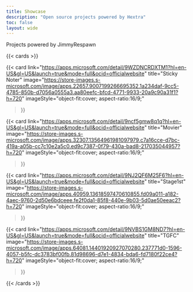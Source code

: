 ```yaml
---
title: Showcase
description: "Open source projects powered by Hextra"
toc: false
layout: wide
---
```


<div class="hx-mt-4"></div>

<p class="hx-mb-12 hx-text-center hx-text-lg hx-text-gray-500 dark:hx-text-gray-400">
Projects powered by JimmyRespawn
</p>

{{< cards >}}

  <!-- {{< card
        link="https://apps.microsoft.com/detail/9P6V0D62D4BQ?hl=en-US&gl=US&launch=true&mode=full&ocid=officialwebsite"
        title="Musicloud"
        image="https://store-images.s-microsoft.com/image/apps.25507.14616980212163637.ebf72deb-9417-44d8-af5d-6f8f50b117db.08ef2829-41f6-4fe8-9bec-4d58c821833b"
        imageStyle="object-fit:cover; aspect-ratio:16/9;"
  >}} -->

  {{< card
        link="https://apps.microsoft.com/detail/9WZDNCRDXTM1?hl=en-US&gl=US&launch=true&mode=full&ocid=officialwebsite"
        title="Sticky Noter"
        image="https://store-images.s-microsoft.com/image/apps.22657.9007199266695352.1a234daf-9cc5-4785-850b-d7056a0555a3.aa80eefc-bfcd-4771-9933-20a9c90a31f1?h=720"
        imageStyle="object-fit:cover; aspect-ratio:16/9;"
  >}}

  {{< card
        link="https://apps.microsoft.com/detail/9ncf5gmw8q1q?hl=en-US&gl=US&launch=true&mode=full&ocid=officialwebsite"
        title="Movier"
        image="https://store-images.s-microsoft.com/image/apps.32307.13564961981097979.c7a16cce-d7bc-419a-a05b-cc7c10e2a5c0.ed9c7387-0f79-430a-bad8-217035044957?h=720"
        imageStyle="object-fit:cover; aspect-ratio:16/9;"
  >}}

  {{< card
        link="https://apps.microsoft.com/detail/9NJ2QF6M25F6?hl=en-US&gl=US&launch=true&mode=full&ocid=officialwebsite"
        title="Stage1st"
        image="https://store-images.s-microsoft.com/image/apps.40959.13618597470610855.fd09a011-a182-4aec-9760-2d50e6bdceee.fe2f0da1-85f8-440e-9b03-5d0ae50eeac2?h=720" imageStyle="object-fit:cover; aspect-ratio:16/9;"
  >}}

  {{< card
        link="https://apps.microsoft.com/detail/9NVBS1GM8ND7?hl=en-US&gl=US&launch=true&mode=full&ocid=officialwebsite"
        title="TGFC"
        image="https://store-images.s-microsoft.com/image/apps.64081.14401920927070280.237771d0-1596-4057-b5fc-dc3783bf00fb.81d98696-d7e1-4834-bda6-fd7180f22ce4?h=720"
        imageStyle="object-fit:cover; aspect-ratio:16/9;"
  >}}

{{< /cards >}}
